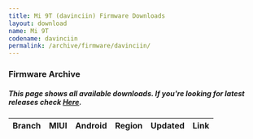 ```yaml
---
title: Mi 9T (davinciin) Firmware Downloads
layout: download
name: Mi 9T
codename: davinciin
permalink: /archive/firmware/davinciin/
---
```


### Firmware Archive
##### This page shows all available downloads. If you're looking for latest releases check [Here](/firmware/davinciin/).

<div class="table-responsive-md" id="table-wrapper">
<table id="firmware" class="compact table table-striped table-hover table-sm">
    <thead class="thead-dark">
        <tr>
            <th>Branch</th>
            <th>MIUI</th>
            <th>Android</th>
            <th>Region</th>
            <th>Updated</th>
            <th>Link</th>
        </tr>
    </thead>
    <script>loadFirmwareDownloads('davinciin', 'full')</script>
</table>
</div>

